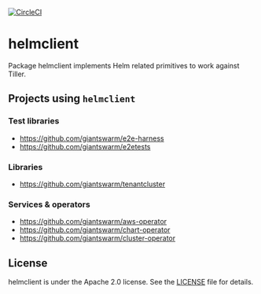 [![CircleCI](https://circleci.com/gh/giantswarm/helmclient.svg?&style=shield)](https://circleci.com/gh/giantswarm/helmclient)

# helmclient

Package helmclient implements Helm related primitives to work against Tiller.

## Projects using `helmclient`

### Test libraries

- https://github.com/giantswarm/e2e-harness
- https://github.com/giantswarm/e2etests

### Libraries

- https://github.com/giantswarm/tenantcluster

### Services & operators

- https://github.com/giantswarm/aws-operator
- https://github.com/giantswarm/chart-operator
- https://github.com/giantswarm/cluster-operator

## License

helmclient is under the Apache 2.0 license. See the [LICENSE](LICENSE) file
for details.
